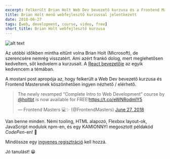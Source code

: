 ```yaml
---
excerpt: Felkerült Brian Holt Web Dev bevezető kurzusa és a Frontend Mastersnek köszönhetően ingyen nézhető.
title: Brian Holt menő webfejlesztő kurzussal jelentkezett
date: 2018-06-27
tags: [web, development, course, video, free]
short_title: Brian Holt webfejlesztő kurzusa
---
```


![alt text](https://appcraft.hu/assets/img/course-bholt-web-dev.jpeg)

Az utóbbi időkben mintha eltűnt volna Brian Holt (Microsoft), de szerencsére nemrég visszatért. Ami azért frankó dolog, mert meglehetősen kedveltem, sőt kedvelem a kurzusait. A [React bevezetője](http://bit.ly/fm-bholt-react-intro) az egyik kedvencem a témában.

A mostani post apropója az, hogy felkerült a Web Dev bevezető kurzusa és Frontend Mastersnek köszönhetően ingyen nézhető / elérhető.

<blockquote class="twitter-tweet" data-lang="en"><p lang="en" dir="ltr">The newly revamped “Complete Intro to Web Development” course by <a href="https://twitter.com/holtbt?ref_src=twsrc%5Etfw">@holtbt</a> is now available for FREE!<a href="https://t.co/eWNRodmlY5">https://t.co/eWNRodmlY5</a></p>&mdash; Frontend Masters 💻✨ (@FrontendMasters) <a href="https://twitter.com/FrontendMasters/status/1011789159873196032?ref_src=twsrc%5Etfw">June 27, 2018</a></blockquote> <script async src="https://platform.twitter.com/widgets.js" charset="utf-8"></script>

Van benne minden. Némi tooling, HTML alapozó, Flexbox layout-ok, JavaScript modulok npm-en, és egy KAMIONNYI megosztott példakód *CodePen*-en! 💪

Mindössze egy [ingyenes regisztráció](http://bit.ly/fm-bholt-web-dev-intro) kell hozzá.

Jó tanulást! 😀
